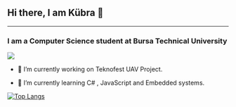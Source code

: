 ## Hi there, I am Kübra 👋 
___
### I am a Computer Science student at Bursa Technical University
![](https://komarev.com/ghpvc/?username=kubraturkoglu)


* 🔭 I’m currently working on Teknofest UAV Project.

*  🌱 I’m currently learning C# , JavaScript and Embedded systems.


[![Top Langs](https://github-readme-stats.vercel.app/api/top-langs/?username=kubraturkoglu&layout=compact)](https://github.com/anuraghazra/github-readme-stats)

<!--
**kubraturkoglu/kubraturkoglu** is a ✨ _special_ ✨ repository because its `README.md` (this file) appears on your GitHub profile.

Here are some ideas to get you started:

- 🔭 I’m currently working on Teknofest UAV Project.
- 🌱 I’m currently learning C# , JavaScript and Embedded systems.

- 💬 Ask me about ...
- 📫 How to reach me: ...
- 😄 Pronouns: ...
- ⚡ Fun fact: ...
-->
